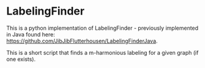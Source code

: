 # LabelingFinder

This is a python implementation of LabelingFinder - previously implemented in Java found here: https://github.com/JibJibFlutterhousen/LabelingFinderJava.

This is a short script that finds a m-harmonious labeling for a given graph (if one exists).
